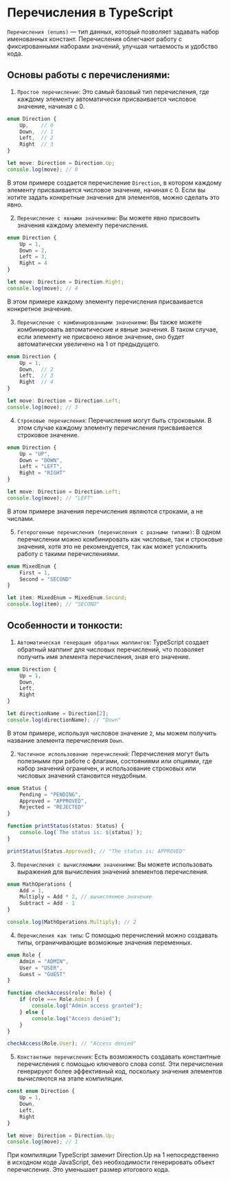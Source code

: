 # Перечисления в TypeScript
`Перечисления (enums)` — тип данных, который позволяет задавать набор именованных констант. Перечисления облегчают работу с фиксированными наборами значений, улучшая читаемость и удобство кода.

## Основы работы с перечислениями:
1. `Простое перечисление`: Это самый базовый тип перечисления, где каждому элементу автоматически присваивается числовое значение, начиная с 0.
```typescript
enum Direction {
    Up,    // 0
    Down,  // 1
    Left,  // 2
    Right  // 3
}

let move: Direction = Direction.Up;
console.log(move); // 0
```

В этом примере создается перечисление `Direction`, в котором каждому элементу присваивается числовое значение, начиная с 0. Если вы хотите задать конкретные значения для элементов, можно сделать это явно.

2. `Перечисление с явными значениями`: Вы можете явно присвоить значения каждому элементу перечисления.
```typescript
enum Direction {
    Up = 1,
    Down = 2,
    Left = 3,
    Right = 4
}

let move: Direction = Direction.Right;
console.log(move); // 4
```

В этом примере каждому элементу перечисления присваивается конкретное значение.

3. `Перечисление с комбинированными значениями`: Вы также можете комбинировать автоматические и явные значения. В таком случае, если элементу не присвоено явное значение, оно будет автоматически увеличено на 1 от предыдущего.
```typescript
enum Direction {
    Up = 1,
    Down,  // 2
    Left,  // 3
    Right  // 4
}

let move: Direction = Direction.Left;
console.log(move); // 3
```

4. `Строковые перечисления`: Перечисления могут быть строковыми. В этом случае каждому элементу перечисления присваивается строковое значение.
```typescript
enum Direction {
    Up = "UP",
    Down = "DOWN",
    Left = "LEFT",
    Right = "RIGHT"
}

let move: Direction = Direction.Left;
console.log(move); // "LEFT"
```
В этом примере значения перечисления являются строками, а не числами.

5. `Гетерогенные перечисления (перечисления с разными типами)`: В одном перечислении можно комбинировать как числовые, так и строковые значения, хотя это не рекомендуется, так как может усложнить работу с такими перечислениями.
```typescript
enum MixedEnum {
    First = 1,
    Second = "SECOND"
}

let item: MixedEnum = MixedEnum.Second;
console.log(item); // "SECOND"
```

## Особенности и тонкости:
1. `Автоматическая генерация обратных маппингов`: TypeScript создает обратный маппинг для числовых перечислений, что позволяет получить имя элемента перечисления, зная его значение.
```typescript
enum Direction {
    Up = 1,
    Down,
    Left,
    Right
}

let directionName = Direction[2];
console.log(directionName); // "Down"
```
В этом примере, используя числовое значение `2`, мы можем получить название элемента перечисления `Down`.

2. `Частичное использование перечислений`: Перечисления могут быть полезными при работе с флагами, состояниями или опциями, где набор значений ограничен, и использование строковых или числовых значений становится неудобным.
```typescript
enum Status {
    Pending = "PENDING",
    Approved = "APPROVED",
    Rejected = "REJECTED"
}

function printStatus(status: Status) {
    console.log(`The status is: ${status}`);
}

printStatus(Status.Approved); // "The status is: APPROVED"
```

3. `Перечисления с вычисляемыми значениями`: Вы можете использовать выражения для вычисления значений элементов перечисления.
```typescript
enum MathOperations {
    Add = 1,
    Multiply = Add * 2, // вычисляемое значение
    Subtract = Add - 1
}

console.log(MathOperations.Multiply); // 2
```

4. `Перечисления как типы`: С помощью перечислений можно создавать типы, ограничивающие возможные значения переменных.
```typescript
enum Role {
    Admin = "ADMIN",
    User = "USER",
    Guest = "GUEST"
}

function checkAccess(role: Role) {
    if (role === Role.Admin) {
        console.log("Admin access granted");
    } else {
        console.log("Access denied");
    }
}

checkAccess(Role.User); // "Access denied"
```

5. `Константные перечисления`: Есть возможность создавать константные перечисления с помощью ключевого слова const. Эти перечисления генерируют более эффективный код, поскольку значения элементов вычисляются на этапе компиляции.
```typescript
const enum Direction {
    Up = 1,
    Down,
    Left,
    Right
}

let move: Direction = Direction.Up;
console.log(move); // 1
```

При компиляции TypeScript заменит Direction.Up на 1 непосредственно в исходном коде JavaScript, без необходимости генерировать объект перечисления. Это уменьшает размер итогового кода.
